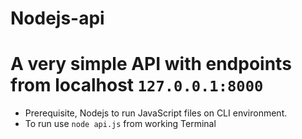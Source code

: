 # Nodejs-api
# A very simple API with endpoints from localhost `127.0.0.1:8000`
- Prerequisite, Nodejs to run JavaScript files on CLI environment. 
- To run use `node api.js` from working Terminal
